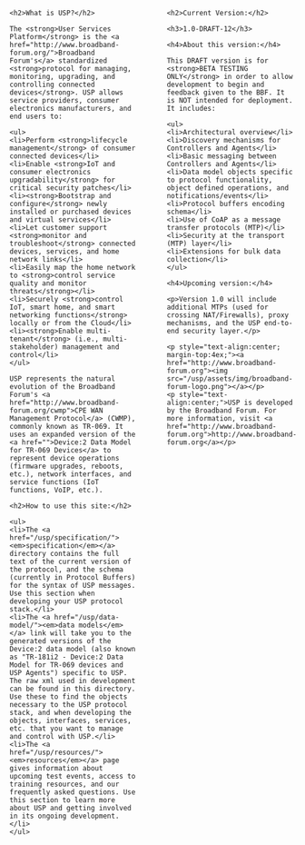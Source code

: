 <div style="width:100%">          
  <div style="width:45%; float:left;">

    <h2>What is USP?</h2>

    The <strong>User Services Platform</strong> is the <a href="http://www.broadband-forum.org/">Broadband Forum's</a> standardized <strong>protocol for managing, monitoring, upgrading, and controlling connected devices</strong>. USP allows service providers, consumer electronics manufacturers, and end users to:

    <ul>
    <li>Perform <strong>lifecycle management</strong> of consumer connected devices</li>
    <li>Enable <strong>IoT and consumer electronics upgradability</strong> for critical security patches</li>
    <li><strong>Bootstrap and configure</strong> newly installed or purchased devices and virtual services</li>
    <li>Let customer support <strong>monitor and troubleshoot</strong> connected devices, services, and home network links</li>
    <li>Easily map the home network to <strong>control service quality and monitor threats</strong></li>
    <li>Securely <strong>control IoT, smart home, and smart networking functions</strong> locally or from the Cloud</li>
    <li><strong>Enable multi-tenant</strong> (i.e., multi-stakeholder) management and control</li>
    </ul>

    USP represents the natural evolution of the Broadband Forum's <a href="http://www.broadband-forum.org/cwmp">CPE WAN Management Protocol</a> (CWMP), commonly known as TR-069. It uses an expanded version of the <a href="">Device:2 Data Model for TR-069 Devices</a> to represent device operations (firmware upgrades, reboots, etc.), network interfaces, and service functions (IoT functions, VoIP, etc.).

    <h2>How to use this site:</h2>

    <ul>
    <li>The <a href="/usp/specification/"><em>specification</em></a> directory contains the full text of the current version of the protocol, and the schema (currently in Protocol Buffers) for the syntax of USP messages. Use this section when developing your USP protocol stack.</li>
    <li>The <a href="/usp/data-model/"><em>data models</em></a> link will take you to the generated versions of the Device:2 data model (also known as "TR-181i2 - Device:2 Data Model for TR-069 devices and USP Agents") specific to USP. The raw xml used in development can be found in this directory. Use these to find the objects necessary to the USP protocol stack, and when developing the objects, interfaces, services, etc. that you want to manage and control with USP.</li>
    <li>The <a href="/usp/resources/"><em>resources</em></a> page gives information about upcoming test events, access to training resources, and our frequently asked questions. Use this section to learn more about USP and getting involved in its ongoing development.</li>
    </ul>
  </div>
  <div style="width:45%; float:right;">

    <h2>Current Version:</h2>

    <h3>1.0-DRAFT-12</h3>

    <h4>About this version:</h4>

    This DRAFT version is for <strong>BETA TESTING ONLY</strong> in order to allow development to begin and feedback given to the BBF. It is NOT intended for deployment. It includes:

    <ul>
    <li>Architectural overview</li>
    <li>Discovery mechanisms for Controllers and Agents</li>
    <li>Basic messaging between Controllers and Agents</li>
    <li>Data model objects specific to protocol functionality, object defined operations, and notifications/events</li>
    <li>Protocol buffers encoding schema</li>
    <li>Use of CoAP as a message transfer protocols (MTP)</li>
    <li>Security at the transport (MTP) layer</li>
    <li>Extensions for bulk data collection</li>
    </ul>

    <h4>Upcoming version:</h4>

    <p>Version 1.0 will include additional MTPs (used for crossing NAT/Firewalls), proxy mechanisms, and the USP end-to-end security layer.</p>

    <p style="text-align:center; margin-top:4ex;"><a href="http://www.broadband-forum.org"><img src="/usp/assets/img/broadband-forum-logo.png"></a></p>
    <p style="text-align:center;">USP is developed by the Broadband Forum. For more information, visit <a href="http://www.broadband-forum.org">http://www.broadband-forum.org</a></p>

  </div>
</div>
